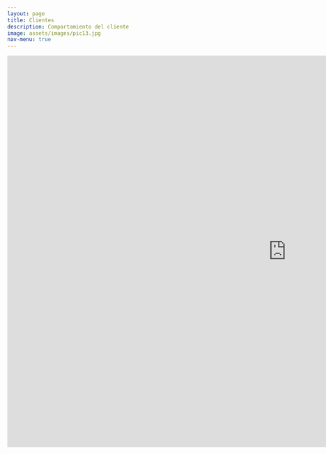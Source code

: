 ```yaml
---
layout: page
title: Clientes
description: Compartamiento del cliente
image: assets/images/pic13.jpg
nav-menu: true
---
```

<section id="one" class="row center-xs">
<iframe width="1280px" height="900px" style="border:none;"  src="https://public.tableau.com/views/cooperativa_universitaria_clientes/Clientes?:showVizHome=no&:embed=true">
</iframe>
</section>


